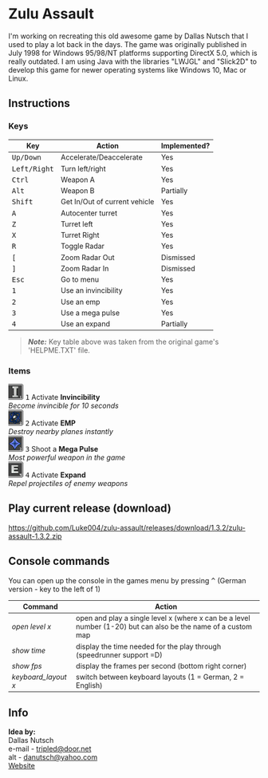 # Zulu Assault
I'm working on recreating this old awesome game by Dallas Nutsch that I used to play a lot back in the days.
The game was originally published in July 1998 for Windows 95/98/NT platforms supporting DirectX 5.0, which is really outdated. I am using Java with the libraries "LWJGL" and "Slick2D" to develop this game for newer operating systems like Windows 10, Mac or Linux.

## Instructions

### Keys

|Key|Action|Implemented?|
|-----|------|-----------|
|<kbd>Up/Down</kbd>|Accelerate/Deaccelerate|Yes|
|<kbd>Left/Right</kbd>|Turn left/right|Yes|
|<kbd>Ctrl</kbd>|Weapon A|Yes|
|<kbd>Alt</kbd>|Weapon B|Partially|
|<kbd>Shift</kbd>|Get In/Out of current vehicle|Yes|
|<kbd>A</kbd>|Autocenter turret|Yes|
|<kbd>Z</kbd>|Turret left|Yes|
|<kbd>X</kbd>|Turret Right|Yes|
|<kbd>R</kbd>|Toggle Radar|Yes|
|<kbd>[</kbd>|Zoom Radar Out|Dismissed|
|<kbd>]</kbd>|Zoom Radar In|Dismissed|
|<kbd>Esc</kbd>|Go to menu|Yes|
|<kbd>1</kbd>|Use an invincibility  |Yes|
|<kbd>2</kbd>|Use an emp|Yes|
|<kbd>3</kbd>|Use a mega pulse|Yes|
|<kbd>4</kbd>|Use an expand |Partially|

> **_Note:_**  Key table above was taken from the original game's 'HELPME.TXT' file.

### Items
![invincibility item](https://github.com/Luke004/Zulu-Assault/blob/master/assets/items/invincibility/invincibility.png?raw=true)
<kbd>1</kbd> Activate **Invincibility**  
*Become invincible for 10 seconds*  
![emp item](https://github.com/Luke004/Zulu-Assault/blob/master/assets/items/emp/emp.png?raw=true)
<kbd>2</kbd> Activate **EMP**  
*Destroy nearby planes instantly*  
![mega pulse item](https://github.com/Luke004/Zulu-Assault/blob/master/assets/items/mega_pulse/mega_pulse.png?raw=true)
<kbd>3</kbd> Shoot a **Mega Pulse**  
*Most powerful weapon in the game*  
![expand item](https://github.com/Luke004/Zulu-Assault/blob/master/assets/items/expand/expand.png?raw=true)
<kbd>4</kbd> Activate **Expand**  
*Repel projectiles of enemy weapons*


## Play current release (download)
https://github.com/Luke004/zulu-assault/releases/download/1.3.2/zulu-assault-1.3.2.zip

## Console commands

You can open up the console in the games menu by pressing <kbd>^</kbd> (German version - key to the left of 1)

|Command|Action|
|-----|-----------|
|*open level x* |open and play a single level x (where x can be a level number (1-20) but can also be the name of a custom map|
|*show time* |display the time needed for the play through (speedrunner support =D)|
|*show fps* |display the frames per second (bottom right corner)|
|*keyboard_layout x* |switch between keyboard layouts (1 = German, 2 = English)|

## Info
**Idea by:**  
Dallas Nutsch  
 e-mail - tripled@door.net  
 alt    - danutsch@yahoo.com  
[Website](www.door.net/arrowhead)
